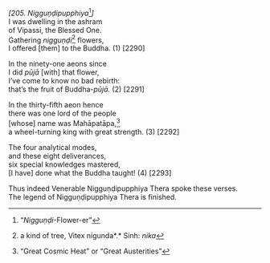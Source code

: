 *\[205. Nigguṇḍipupphiya*[^1]*\]*  
I was dwelling in the ashram  
of Vipassi, the Blessed One.  
Gathering *nigguṇḍi*[^2] flowers,  
I offered \[them\] to the Buddha. (1) \[2290\]

In the ninety-one aeons since  
I did *pūjā* \[with\] that flower,  
I’ve come to know no bad rebirth:  
that’s the fruit of Buddha-*pūjā.* (2) \[2291\]

In the thirty-fifth aeon hence  
there was one lord of the people  
\[whose\] name was Mahāpatāpa,[^3]  
a wheel-turning king with great strength. (3) \[2292\]

The four analytical modes,  
and these eight deliverances,  
six special knowledges mastered,  
\[I have\] done what the Buddha taught! (4) \[2293\]

Thus indeed Venerable Nigguṇḍipupphiya Thera spoke these verses.  
The legend of Nigguṇḍipupphiya Thera is finished.  
[^1]: “*Nigguṇḍi*-Flower-er”  
[^2]: a kind of tree, Vitex nigunda*.* Sinh: *nika*  
[^3]: “Great Cosmic Heat” or “Great Austerities”
